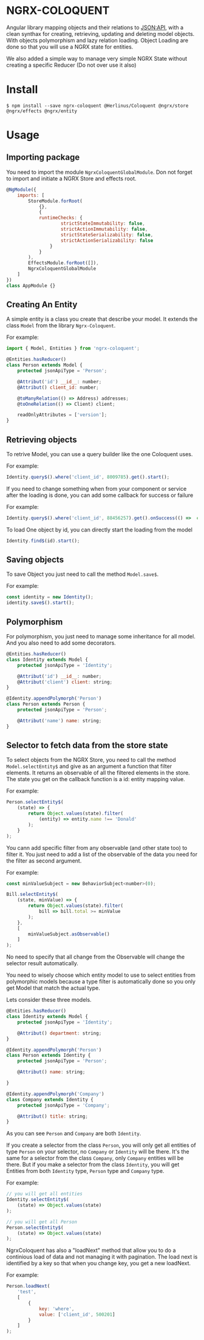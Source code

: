 # NGRX-COLOQUENT

Angular library mapping objects and their relations to [JSON:API](http://jsonapi.org), with a clean synthax for creating, retrieving, updating and deleting model objects. With objects polymorphism and lazy relation loading. Object Loading are done so that you will use a NGRX state for entities.

We also added a simple way to manage very simple NGRX State without creating a specific Reducer (Do not over use it also)

# Install

```shell
$ npm install --save ngrx-coloquent @Herlinus/Coloquent @ngrx/store @ngrx/effects @ngrx/entity
```
# Usage

## Importing package

You need to import the module `NgrxColoquentGlobalModule`. Don not forget to import and initiate a NGRX Store and effects root.

```javascript
@NgModule({
    imports: [
        StoreModule.forRoot(
            {},
            {
            runtimeChecks: {
                    strictStateImmutability: false,
                    strictActionImmutability: false,
                    strictStateSerializability: false,
                    strictActionSerializability: false
                }
            }
        ),
        EffectsModule.forRoot([]),
        NgrxColoquentGlobalModule
    ]
})
class AppModule {}
```

## Creating An Entity
A simple entity is a class you create that describe your model. It extends the class `Model` from the library `Ngrx-Coloquent`.

For example:

```javascript
import { Model, Entities } from 'ngrx-coloquent';

@Entities.hasReducer()
class Person extends Model {
    protected jsonApiType = 'Person';

    @Attribut('id') __id__: number;
    @Attribut() client_id: number;

    @toManyRelation(() => Address) addresses;
    @toOneRelation(() => Client) client;

    readOnlyAttributes = ['version'];
}
```
## Retrieving objects

To retrive Model, you can use a query builder like the one Coloquent uses.

For example:

```javascript
Identity.query$().where('client_id', 8009785).get().start();
```

If you need to change something when from your component or service after the loading is done, you can add some callback for success or failure

For example:

```javascript
Identity.query$().where('client_id', 88456257).get().onSuccess(() =>  console.log('done')).onError(() => console.error('not done'));
```

To load One object by id, you can directly start the loading from the model

```javascript
Identity.find$(id).start();
```

## Saving objects

To save Object you just need to call the method `Model.save$`.

For example:

```javascript
const identity = new Identity();
identity.save$().start();
```

## Polymorphism

For polymorphism, you just need to manage some inheritance for all model. And you also need to add some decorators.

```javascript
@Entities.hasReducer()
class Identity extends Model {
    protected jsonApiType = 'Identity';

    @Attribut('id') __id__: number;
    @Attribut('client') client: string;
}

@Identity.appendPolymorph('Person')
class Person extends Person {
    protected jsonApiType = 'Person';

    @Attribut('name') name: string;
}
```

## Selector to fetch data from the store state

To select objects from the NGRX Store, you need to call the method `Model.selectEntity$` and give as an argument a function that filter elements.
It returns an observable of all the filtered elements in the store. The state you get on the callback function is a id: entity mapping value.

For example:

```javascript
Person.selectEntity$(
    (state) => {
        return Object.values(state).filter(
            (entity) => entity.name !== 'Donald'
        );
    }
);
```

You cann add specific filter from any observable (and other state too) to filter it. You just need to add a list of the observable of the data you need for the filter as second argument.

For example:

```javascript
const minValueSubject = new BehaviorSubject<number>(0);

Bill.selectEntity$(
    (state, minValue) => {
        return Object.values(state).filter(
            bill => bill.total >= minValue
        );
    },
    [
        minValueSubject.asObservable()
    ]
);
```

No need to specify that all change from the Observable will change the selector result automatically.

You need to wisely choose which entity model to use to select entities from polymorphic models because a type filter is automatically done so you only get Model that match the actual type.

Lets consider these three models.

```javascript
@Entities.hasReducer()
class Identity extends Model {
    protected jsonApiType = 'Identity';

    @Attribut() department: string;
}

@Identity.appendPolymorph('Person')
class Person extends Identity {
    protected jsonApiType = 'Person';

    @Attribut() name: string;

}

@Identity.appendPolymorph('Company')
class Company extends Identity {
    protected jsonApiType = 'Company';

    @Attribut() title: string;
}
```

As you can see `Person` and `Company` are both `Identity`.

If you create a selector from the class `Person`, you will only get all entities of type `Person` on your selector, no `Company` or `Identity` will be there.
It's the same for a selector from the class `Company`, only `Company` entities will be there.
But if you make a selector from the class `Identity`, you will get Entities from both `Identity` type, `Person` type and `Company` type.

For example:

```javascript
// you will get all entities
Identity.selectEntity$(
    (state) => Object.values(state)
);

// you will get all Person
Person.selectEntity$(
    (state) => Object.values(state)
);
```

NgrxColoquent has also a "loadNext" method that allow you to do a continious load of data and not managing it with pagination.
The load next is identified by a key so that when you change key, you get a new loadNext.

For example:
```javascript
Person.loadNext(
    'test',
    [
        {
            key: 'where',
            value: ['client_id', 500201]
        }
    ]
);
```